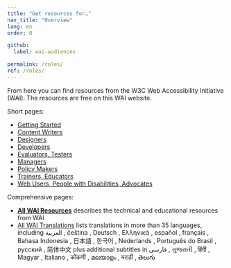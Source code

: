```yaml
---
title: "Get resources for…"
nav_title: "Overview"
lang: en
order: 0

github:
  label: wai-audiences

permalink: /roles/
ref: /roles/
---
```


From here you can find resources from the W3C Web Accessibility Initiative (WAI). The resources are free on this WAI website.

Short pages:
* [Getting Started](/roles/new/)
* [Content Writers](/roles/writers/)
* [Designers](/roles/designers/)
* [Developers](/roles/developers/)
* [Evaluators, Testers](/roles/testers/)
* [Managers](/roles/managers/)
* [Policy Makers](/roles/policy-makers/)
* [Trainers, Educators](/roles/trainers/)
* [Web Users, People with Disabilities, Advocates](/roles/users/)

Comprehensive pages:
* **[All WAI Resources](/resources/)** describes the technical and educational resources from WAI
* [All WAI Translations](/translations/) lists translations in more than 35 languages, including العربية , čeština , Deutsch , Ελληνικά , español , français , Bahasa Indonesia , 日本語 , 한국어 , Nederlands , Português do Brasil , русский , 简体中文 plus additional subtitles in فارسی , ગુજરાતી , हिंदी , Magyar , Italiano , कोंकणी , മലയാളം , मराठी , తెలుగు
